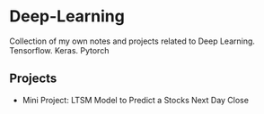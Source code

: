# Deep-Learning
Collection of my own notes and projects related to Deep Learning. Tensorflow. Keras. Pytorch 

## Projects
* Mini Project: LTSM Model to Predict a Stocks Next Day Close
